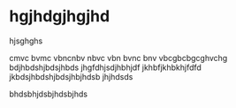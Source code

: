 # hgjhdgjhgjhd
hjsghghs



cmvc bvmc vbncnbv
nbvc vbn bvnc bnv
vbcgbcbgcghvchg
bdjhbdshjbdsjhbds
jhgfdhjsdjhbhjdf
jkhbfjkhbkhjfdfd
jkbdsjhbdshjbdsjhbjhdsb
 jhjhdsds

bhdsbhjdsbjhdsbjhds
